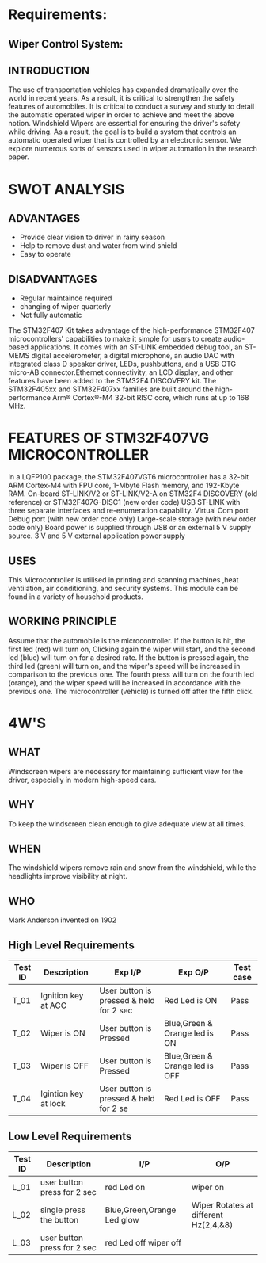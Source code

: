 # Requirements:
## Wiper Control System:

## INTRODUCTION
The use of transportation vehicles has expanded dramatically over the world in recent years. As a result, it is critical to strengthen the safety features of automobiles. It is critical to conduct a survey and study to detail the automatic operated wiper in order to achieve and meet the above notion. Windshield Wipers are essential for ensuring the driver's safety while driving. As a result, the goal is to build a system that controls an automatic operated wiper that is controlled by an electronic sensor. We explore numerous sorts of sensors used in wiper automation in the research paper.

# SWOT ANALYSIS

## ADVANTAGES
 * Provide clear vision to driver in rainy season
 * Help to remove dust and water from wind shield
 * Easy to operate
 
## DISADVANTAGES
 * Regular maintaince required
 * changing of wiper quarterly
 * Not fully automatic

The STM32F407 Kit takes advantage of the high-performance STM32F407 microcontrollers' capabilities to make it simple for users to create audio-based applications. It comes with an ST-LINK embedded debug tool, an ST-MEMS digital accelerometer, a digital microphone, an audio DAC with integrated class D speaker driver, LEDs, pushbuttons, and a USB OTG micro-AB connector.Ethernet connectivity, an LCD display, and other features have been added to the STM32F4 DISCOVERY kit. The STM32F405xx and STM32F407xx families are built around the high-performance Arm® Cortex®-M4 32-bit RISC core, which runs at up to 168 MHz.

# FEATURES OF STM32F407VG MICROCONTROLLER

In a LQFP100 package, the STM32F407VGT6 microcontroller has a 32-bit ARM Cortex-M4 with FPU core, 1-Mbyte Flash memory, and 192-Kbyte RAM.
On-board ST-LINK/V2 or ST-LINK/V2-A on STM32F4 DISCOVERY (old reference) or STM32F407G-DISC1 (new order code)
USB ST-LINK with three separate interfaces and re-enumeration capability.
Virtual Com port Debug port (with new order code only)
Large-scale storage (with new order code only)
Board power is supplied through USB or an external 5 V supply source.
3 V and 5 V external application power supply

## USES
This Microcontroller is utilised in printing and scanning machines ,heat ventilation, air conditioning, and security systems.
This module can be found in a variety of household products.

## WORKING PRINCIPLE
Assume that the automobile is the microcontroller. If the button is hit, the first led (red) will turn on, Clicking again  the wiper will start, and the second led (blue) will turn on for a desired rate. If the button is pressed again, the third led (green) will turn on, and the wiper's speed will be increased in comparison to the previous one. The fourth press will turn on the fourth led (orange), and the wiper speed will be increased in accordance with the previous one. The microcontroller (vehicle) is turned off after the fifth click.

# 4W'S

## WHAT
Windscreen wipers are necessary for maintaining sufficient view for the driver, especially in modern high-speed cars.

## WHY
To keep the windscreen clean enough to give adequate view at all times.

## WHEN
The windshield wipers remove rain and snow from the windshield, while the headlights improve visibility at night.

## WHO
Mark Anderson invented on 1902


## High Level Requirements
| Test ID | Description | Exp I/P| Exp O/P|Test case
| --- | --- | --- | ---- |-----|
| T_01 |Ignition key at ACC |User button is pressed & held for 2 sec| Red Led is ON |Pass|
| T_02| Wiper is ON| User button is Pressed | Blue,Green & Orange led is ON |Pass|
| T_03 | Wiper is OFF|  User button is Pressed| Blue,Green & Orange led is OFF |Pass|
| T_04|Igintion key at lock |User button is pressed & held for 2 se| Red Led is OFF|Pass|


## Low Level Requirements
| Test ID | Description | I/P|  O/P|
| --- | --- | --- | ---- |
| L_01 |  user button press for 2 sec| red Led on| wiper on|
| L_02| single press the button|Blue,Green,Orange Led glow|Wiper Rotates at different Hz(2,4,&8)|
| L_03 |  user button press for 2 sec| red Led off wiper off|

